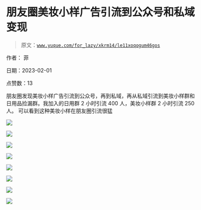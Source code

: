 # 朋友圈美妆小样广告引流到公众号和私域变现

> 原文：[`www.yuque.com/for_lazy/xkrm14/le11xoqogum46gos`](https://www.yuque.com/for_lazy/xkrm14/le11xoqogum46gos)



作者： 菲 

日期：2023-02-01 

点赞数：13 

朋友圈发现美妆小样广告引流到公众号，再到私域，再从私域引流到美妆小样群和日用品捡漏群。我加入的日用群 2 小时引流 400 人，美妆小样群 2 小时引流 250 人。 可以看到这种美妆小样在朋友圈引流很猛 

![](img/12f83d0963381e07717148ac2f3a977e.png) 

![](img/59fe2760ce29ca626bb2aec71f1730c9.png) 

![](img/6842742cdbf639c4ca22d3c06b9f1753.png) 

![](img/e8c1714da8e3bd17e548921996c76967.png) 

![](img/0dad6564ffa35fe8ef6c7653430ef26b.png) 

![](img/b8a52367fb6c7a8000f09a0999a6bbef.png) 

![](img/8f7845ca325a17b9ee3fb15023d831cc.png) 

![](img/d60cdb9ed31e3d490aae67ccaf1fdfcd.png) 

